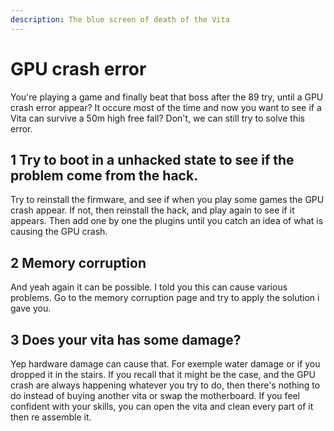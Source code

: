 ```yaml
---
description: The blue screen of death of the Vita
---
```


# GPU crash error

You're playing a game and finally beat that boss after the 89 try, until a GPU crash error appear? It occure most of the time and now you want to see if a Vita can survive a 50m high free fall? Don't, we can still try to solve this error.

## 1 Try to boot in a unhacked state to see if the problem come from the hack.

Try to reinstall the firmware, and see if when you play some games the GPU crash appear. If not, then reinstall the hack, and play again to see if it appears. Then add one by one the plugins until you catch an idea of what is causing the GPU crash.

## 2 Memory corruption

And yeah again it can be possible. I told you this can cause various problems. Go to the memory corruption page and try to apply the solution i gave you.

## 3 Does your vita has some damage?

Yep hardware damage can cause that. For exemple water damage or if you dropped it in the stairs. If you recall that it might be the case, and the GPU crash are always happening whatever you try to do, then there's nothing to do instead of buying another vita or swap the motherboard. If you feel confident with your skills, you can open the vita and clean every part of it then re assemble it.

